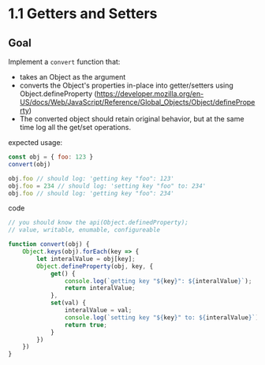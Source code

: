 # 1.1 Getters and Setters

## Goal

Implement a `convert` function that:

- takes an Object as the argument
- converts the Object's properties in-place into getter/setters using Object.defineProperty (https://developer.mozilla.org/en-US/docs/Web/JavaScript/Reference/Global_Objects/Object/defineProperty)
- The converted object should retain original behavior, but at the same time log all the get/set operations.

expected usage:

```js
const obj = { foo: 123 }
convert(obj)

obj.foo // should log: 'getting key "foo": 123'
obj.foo = 234 // should log: 'setting key "foo" to: 234'
obj.foo // should log: 'getting key "foo": 234'
```

code

```js
// you should know the api(Object.definedProperty);
// value, writable, enumable, configureable

function convert(obj) {
    Object.keys(obj).forEach(key => {
        let interalValue = obj[key];
        Object.defineProperty(obj, key, {
            get() {
                console.log(`getting key "${key}": ${interalValue}`);
                return interalValue;
            },
            set(val) {
                interalValue = val;
                console.log(`setting key "${key}" to: ${interalValue}`);
                return true;
            }
        })
    })
}
```

